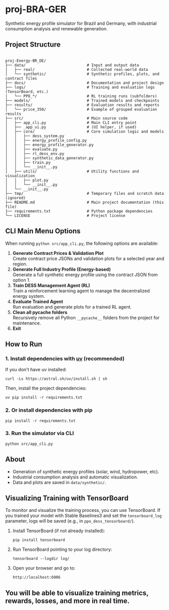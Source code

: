 # proj-BRA-GER

Synthetic energy profile simulator for Brazil and Germany, with industrial consumption analysis and renewable generation.


## Project Structure

```

proj-Energy-BR_DE/
├── data/                           # Input and output data
│   ├── real/                       # Collected real-world data
│   └── synthetic/                  # Synthetic profiles, plots, and contract files
├── docs/                           # Documentation and project design
├── logs/                           # Training and evaluation logs (TensorBoard, etc.)
│   └── PPO_*/                      # RL training runs (subfolders)
├── models/                         # Trained models and checkpoints
├── results/                        # Evaluation results and reports
│   └── price_350/                  # Example of grouped evaluation results
├── src/                            # Main source code
│   ├── app_cli.py                  # Main CLI entry point
│   ├── _app_ui.py                  # (UI helper, if used)
│   ├── core/                       # Core simulation logic and models
│   │   ├── dess_system.py
│   │   ├── energy_profile_config.py
│   │   ├── energy_profile_generator.py
│   │   ├── evaluate.py
│   │   ├── rl_dess_env.py
│   │   ├── synthetic_data_generator.py
│   │   ├── train.py
│   │   └── __init__.py
│   ├── utils/                      # Utility functions and visualization
│   │   ├── plot.py
│   │   └── __init__.py
│   └── __init__.py
├── tmp/                            # Temporary files and scratch data (ignored)
├── README.md                       # Main project documentation (this file)
├── requirements.txt                # Python package dependencies
└── LICENSE                         # Project license
```

## CLI Main Menu Options

When running `python src/app_cli.py`, the following options are available:

1. **Generate Contract Prices & Validation Plot**  
   Create contract price JSONs and validation plots for a selected year and region.
2. **Generate Full Industry Profile (Energy-based)**  
   Generate a full synthetic energy profile using the contract JSON from option 1.
3. **Train DESS Management Agent (RL)**  
   Train a reinforcement learning agent to manage the decentralized energy system.
4. **Evaluate Trained Agent**  
   Run evaluation and generate plots for a trained RL agent.
5. **Clean all __pycache__ folders**  
   Recursively remove all Python `__pycache__` folders from the project for maintenance.
0. **Exit**

## How to Run

### 1. Install dependencies with [uv](https://github.com/astral-sh/uv) (recommended)

If you don't have uv installed:
```
curl -Ls https://astral.sh/uv/install.sh | sh
```

Then, install the project dependencies:
```
uv pip install -r requirements.txt
```

### 2. Or install dependencies with pip
```
pip install -r requirements.txt
```

### 3. Run the simulator via CLI
```
python src/app_cli.py
```

## About

- Generation of synthetic energy profiles (solar, wind, hydropower, etc).
- Industrial consumption analysis and automatic visualization.
- Data and plots are saved in `data/synthetic/`.

## Visualizing Training with TensorBoard

To monitor and visualize the training process, you can use TensorBoard. If you trained your model with Stable Baselines3 and set the `tensorboard_log` parameter, logs will be saved (e.g., in `ppo_dess_tensorboard/`).

1. Install TensorBoard (if not already installed):
   ```
   pip install tensorboard
   ```

2. Run TensorBoard pointing to your log directory:
   ```
   tensorboard --logdir log/
   ```

3. Open your browser and go to:
   ```
   http://localhost:6006
   ```

You will be able to visualize training metrics, rewards, losses, and more in real time.
---
